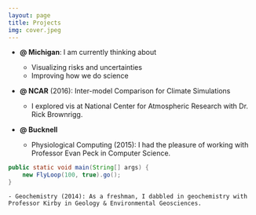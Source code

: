 ```yaml
---
layout: page
title: Projects
img: cover.jpeg
---
```




<!-- ![Bucknell computing center]({{ "/assets/img/cover.jpeg" | absolute_url }})  -->



- __@ Michigan__: I am currently thinking about
	- Visualizing risks and uncertainties
	- Improving how we do science
- __@ NCAR__ (2016): Inter-model Comparison for Climate Simulations
	- I explored vis at National Center for Atmospheric Research with Dr. Rick Brownrigg.

- __@ Bucknell__
	- Physiological Computing (2015): I had the pleasure of working with Professor Evan Peck in Computer Science.
```java
public static void main(String[] args) {
    new FlyLoop(100, true).go();
}
```
	- Geochemistry (2014): As a freshman, I dabbled in geochemistry with Professor Kirby in Geology & Environmental Geosciences.






<!--
<a data-flickr-embed="true" data-header="true" data-footer="true"  href="https://www.flickr.com/photos/129812591@N04/albums/72157658162823553" title="Explore Grad Studies 2015"><img src="https://farm1.staticflickr.com/707/22539478472_ff10b751dd_z.jpg" width="640" height="427" alt="Explore Grad Studies 2015"></a><script async src="//embedr.flickr.com/assets/client-code.js" charset="utf-8"></script>
-->
